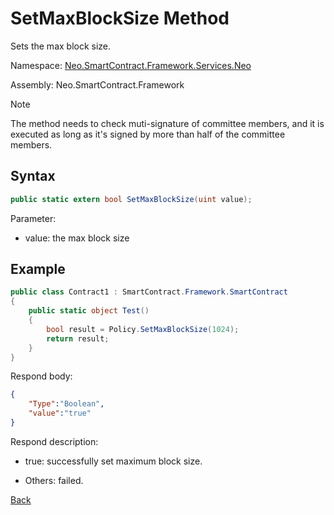 # SetMaxBlockSize Method

Sets the max block size.

Namespace: [Neo.SmartContract.Framework.Services.Neo](../../neo.md)

Assembly: Neo.SmartContract.Framework

> [!Note]
>
> The method needs to check muti-signature of committee members, and it is executed as long as it's signed by more than half of the committee members.

## Syntax

```c#
public static extern bool SetMaxBlockSize(uint value);
```

Parameter:

- value: the max block size

## Example

```c#
public class Contract1 : SmartContract.Framework.SmartContract
{
    public static object Test()
    {
        bool result = Policy.SetMaxBlockSize(1024);
        return result;
    }
}
```

Respond body:

```json
{
	"Type":"Boolean",
	"value":"true"
}
```

Respond description:

- true: successfully set maximum block size.

- Others: failed.

[Back](../Policy.md)

